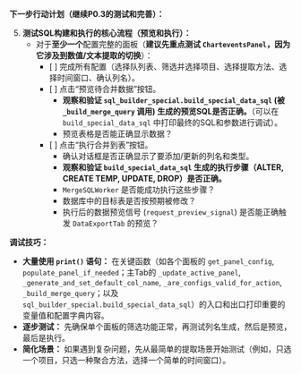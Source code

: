 **下一步行动计划（继续P0.3的测试和完善）：**


5.  **测试SQL构建和执行的核心流程（预览和执行）：**
    *   对于**至少一个**配置完整的面板（**建议先重点测试 `CharteventsPanel`，因为它涉及到数值/文本提取的切换**）：
        *   \[ ] 完成所有配置（选择队列表、筛选并选择项目、选择提取方法、选择时间窗口、确认列名）。
        *   \[ ] 点击“预览待合并数据”按钮。
            *   **观察和验证 `sql_builder_special.build_special_data_sql` (被 `_build_merge_query` 调用) 生成的预览SQL是否正确。**（可以在 `build_special_data_sql` 中打印最终的SQL和参数进行调试）。
            *   预览表格是否能正确显示数据？
        *   \[ ] 点击“执行合并到表”按钮。
            *   确认对话框是否正确显示了要添加/更新的列名和类型。
            *   **观察和验证 `build_special_data_sql` 生成的执行步骤（ALTER, CREATE TEMP, UPDATE, DROP）是否正确。**
            *   `MergeSQLWorker` 是否能成功执行这些步骤？
            *   数据库中的目标表是否按预期被修改？
            *   执行后的数据预览信号 (`request_preview_signal`) 是否能正确触发 `DataExportTab` 的预览？

**调试技巧：**

*   **大量使用 `print()` 语句：** 在关键函数（如各个面板的 `get_panel_config`, `populate_panel_if_needed`；主Tab的 `_update_active_panel`, `_generate_and_set_default_col_name`, `_are_configs_valid_for_action`, `_build_merge_query`；以及 `sql_builder_special.build_special_data_sql`）的入口和出口打印重要的变量值和配置字典内容。
*   **逐步测试：** 先确保单个面板的筛选功能正常，再测试列名生成，然后是预览，最后是执行。
*   **简化场景：** 如果遇到复杂问题，先从最简单的提取场景开始测试（例如，只选一个项目，只选一种聚合方法，选择一个简单的时间窗口）。